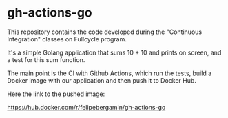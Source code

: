 # gh-actions-go

This repository contains the code developed during the "Continuous Integration" classes on Fullcycle program.

It's a simple Golang application that sums 10 + 10 and prints on screen, and a test for this sum function.

The main point is the CI with Github Actions, which run the tests, build a Docker image with our application and then push it to Docker Hub.

Here the link to the pushed image:

https://hub.docker.com/r/felipebergamin/gh-actions-go
